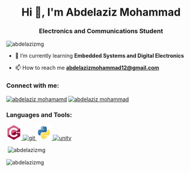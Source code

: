 <h1 align="center">Hi 👋, I'm Abdelaziz Mohammad</h1>
<h3 align="center">Electronics and Communications Student</h3>

<p align="left"> <img src="https://komarev.com/ghpvc/?username=abdelazizmg&label=Profile%20views&color=0e75b6&style=flat" alt="abdelazizmg" /> </p>

- 🌱 I’m currently learning **Embedded Systems and Digital Electronics**

- 📫 How to reach me **abdelazizmohammad12@gmail.com**

<h3 align="left">Connect with me:</h3>
<p align="left">
<a href="https://www.linkedin.com/in/abdelaziz-mohammad-2805671b5/" target="blank"><img align="center" src="https://raw.githubusercontent.com/rahuldkjain/github-profile-readme-generator/master/src/images/icons/Social/linked-in-alt.svg" alt="abdelaziz mohamamd" height="30" width="40" /></a>
<a href="https://www.facebook.com/abdelaziz.mohammad.121" target="blank"><img align="center" src="https://raw.githubusercontent.com/rahuldkjain/github-profile-readme-generator/master/src/images/icons/Social/facebook.svg" alt="abdelaziz mohammad" height="30" width="40" /></a>
</p>

<h3 align="left">Languages and Tools:</h3>
<p align="left"> <a href="https://www.w3schools.com/cpp/" target="_blank" rel="noreferrer"> <img src="https://raw.githubusercontent.com/devicons/devicon/master/icons/cplusplus/cplusplus-original.svg" alt="cplusplus" width="40" height="40"/> </a> <a href="https://git-scm.com/" target="_blank" rel="noreferrer"> <img src="https://www.vectorlogo.zone/logos/git-scm/git-scm-icon.svg" alt="git" width="40" height="40"/> </a> <a href="https://www.python.org" target="_blank" rel="noreferrer"> <img src="https://raw.githubusercontent.com/devicons/devicon/master/icons/python/python-original.svg" alt="python" width="40" height="40"/> </a> <a href="https://unity.com/" target="_blank" rel="noreferrer"> <img src="https://www.vectorlogo.zone/logos/unity3d/unity3d-icon.svg" alt="unity" width="40" height="40"/> </a> </p>

<p>&nbsp;<img align="center" src="https://github-readme-stats.vercel.app/api?username=abdelazizmg&show_icons=true&locale=en" alt="abdelazizmg" /></p>

<p><img align="center" src="https://github-readme-streak-stats.herokuapp.com/?user=abdelazizmg&" alt="abdelazizmg" /></p>
